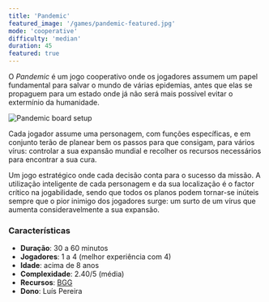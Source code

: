 ```yaml
---
title: 'Pandemic'
featured_image: '/games/pandemic-featured.jpg'
mode: 'cooperative'
difficulty: 'median'
duration: 45
featured: true
---
```

O *Pandemic* é um jogo cooperativo onde os jogadores assumem um papel fundamental para salvar o mundo de várias epidemias, antes que elas se propaguem para um estado onde já não será mais possível evitar o extermínio da humanidade.

<!--more-->

![Pandemic board setup](/games/pandemic-featured.jpg)

Cada jogador assume uma personagem, com funções específicas, e em conjunto terão de planear bem os passos para que consigam, para vários vírus: controlar a sua expansão mundial e recolher os recursos necessários para encontrar a sua cura.

Um jogo estratégico onde cada decisão conta para o sucesso da missão. A utilização inteligente de cada personagem e da sua localização é o factor crítico na jogabilidade, sendo que todos os planos podem tornar-se inúteis sempre que o pior inimigo dos jogadores surge: um surto de um vírus que aumenta consideravelmente a sua expansão.

### Características

- **Duração**: 30 a 60 minutos
- **Jogadores**: 1 a 4 (melhor experiência com 4)
- **Idade**: acima de 8 anos
- **Complexidade**: 2.40/5 (média)
- **Recursos**: [BGG](https://boardgamegeek.com/boardgame/30549/pandemic)
- **Dono**: Luís Pereira
